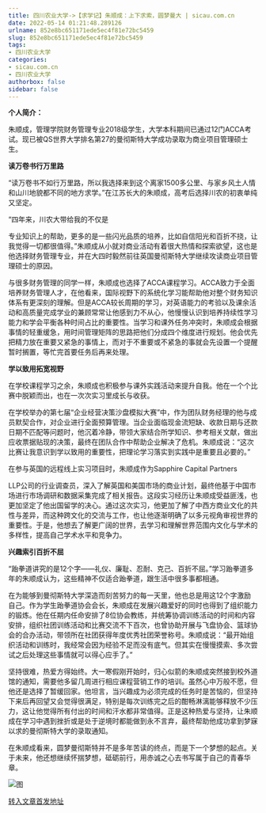 ```yaml
---
title: 四川农业大学->【求学记】朱顺成：上下求索，圆梦曼大 | sicau.com.cn
date: 2022-05-14 01:21:48.289126
urlname: 852e8bc651171ede5ec4f81e72bc5459
slug: 852e8bc651171ede5ec4f81e72bc5459
tags: 
- 四川农业大学
categories:
- sicau.com.cn
- 四川农业大学
authorbox: false
sidebar: false
---
```

**个人简介：**

朱顺成，管理学院财务管理专业2018级学生，大学本科期间已通过12门ACCA考试。现已被QS世界大学排名第27的曼彻斯特大学成功录取为商业项目管理硕士生。

**读万卷书行万里路**

“读万卷书不如行万里路，所以我选择来到这个离家1500多公里、与家乡风土人情和山川地貌都不同的地方求学。”在江苏长大的朱顺成，高考后选择川农的初衷单纯又坚定。

“四年来，川农大带给我的不仅是
<!--more-->
专业知识上的帮助，更多的是一些闪光品质的培养，比如自信阳光和百折不挠，让我觉得一切都很值得。”朱顺成从小就对商业活动有着很大热情和探索欲望，这也是他选择财务管理专业，并在大四时毅然前往英国曼彻斯特大学继续攻读商业项目管理硕士的原因。

与很多财务管理的同学一样，朱顺成也选择了ACCA课程学习。ACCA致力于全面培养财务管理人才，在他看来，国际视野下的系统化学习能帮助他对整个财务知识体系有更深刻的理解。但是ACCA较长周期的学习，对英语能力的考验以及课余活动和高质量完成学业的兼顾常常让他感到力不从心，他慢慢认识到培养持续性学习能力和学会平衡各种时间占比的重要性。当学习和课外任务冲突时，朱顺成会根据事情的轻重缓急，用时间管理矩阵的思路把他们分成四个维度进行规划。他会优先把精力放在重要又紧急的事情上，而对于不重要或不紧急的事就会先设置一个提醒暂时搁置，等忙完首要任务后再来处理。

**学以致用拓宽视野**

在学校课程学习之余，朱顺成也积极参与课外实践活动来提升自我。他在一个个比赛中脱颖而出，也在一次次实习里成长与收获。

在学校举办的第七届“企业经营决策沙盘模拟大赛”中，作为团队财务经理的他与成员默契合作，对企业进行全面预算管理。当企业面临现金流短缺、收款日期与还款日期不匹配等问题时，他沉着冷静，带领大家结合所学知识、参考相关文献，做出应收票据贴现的决策，最终在团队合作中帮助企业解决了危机。朱顺成说：“这次比赛让我意识到学以致用的重要性，把理论学习落实到实践中是重要且必要的。”

在参与英国的远程线上实习项目时，朱顺成作为Sapphire Capital Partners

LLP公司的行业调查员，深入了解英国和美国市场的商业计划，最终他基于中国市场进行市场调研和数据采集完成了相关报告。这段实习经历让朱顺成受益匪浅，也更加坚定了他出国留学的决心。通过这次实习，他更加了解了中西方商业文化的共性与差异，而这种跨文化的交流与工作，也让他逐渐明确了以多元视角审视世界的重要性。于是，他想去了解更广阔的世界，去学习和理解世界范围内文化与学术的多样性，提高自己学术水平和竞争力。

**兴趣索引百折不屈**

“跆拳道讲究的是12个字——礼仪、廉耻、忍耐、克己、百折不屈。”学习跆拳道多年的朱顺成认为，这些精神不仅适合跆拳道，跟生活中很多事都相通。

在为能够到曼彻斯特大学深造而刻苦努力的每一天里，他也总是用这12个字激励自己。作为学生跆拳道协会会长，朱顺成在发展兴趣爱好的同时也得到了组织能力的锻炼。他在任期内任命安排了8位协会教练，并统筹协调训练活动的时间和内容安排，组织社团训练活动和比赛交流不下百次，也曾协助开展与飞盘协会、篮球协会的合办活动，带领所在社团获得年度优秀社团荣誉称号。朱顺成说：“最开始组织活动和训练时，我经常会因为经验不足而没有底气。但其实在慢慢摸索、多次尝试之后处理这些事情就可以得心应手了。”

坚持很难，热爱方得始终。大一寒假刚开始时，归心似箭的朱顺成突然接到校外道馆的通知，需要他多留几周进行相应课程营销工作的培训。虽然心中万般不愿，但他还是选择了暂缓回家。他坦言，当兴趣成为必须完成的任务时是苦恼的，但坚持下来后再回望又会觉得很满足，特别是每次训练完之后的酣畅淋漓能够释放不少压力，这让他觉得所有付出的时间和汗水都非常值得。正是这种热爱与坚持，让朱顺成在学习中遇到挫折或是处于逆境时都能做到永不言弃，最终帮助他成功拿到梦寐以求的曼彻斯特大学的录取通知。

在朱顺成看来，圆梦曼彻斯特并不是多年苦读的终点，而是下一个梦想的起点。关于未来，他还想继续怀揣梦想，砥砺前行，用赤诚之心去书写属于自己的青春华章。

![图](https://news.sicau.edu.cn/__local/F/8A/AF/322580B468D35EE37B6EF833302_F0F33191_EEA32.png)

[转入文章首发地址](https://news.sicau.edu.cn/info/1078/67760.htm)